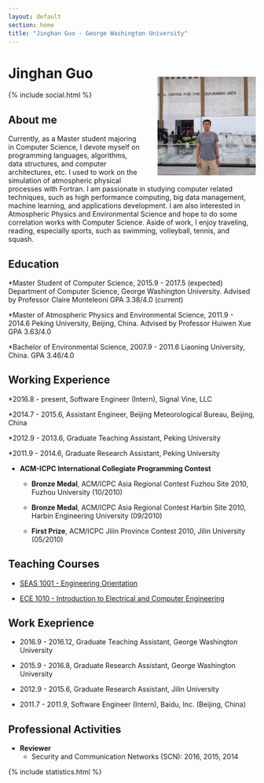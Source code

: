 ```yaml
---
layout: default
section: home
title: "Jinghan Guo - George Washington University"
---
```

<img src="static/info/profile.jpg" class="img-thumbnail" width="200px" style="float:right; margin-left:30px; margin-top:50px; margin-bottom:10px;">

# Jinghan Guo 
{% include social.html %}


## About me
Currently, as a Master student majoring in Computer Science, I devote myself on programming languages, algorithms, data structures, and computer architectures, etc.
I used to work on the simulation of atmospheric physical processes with Fortran.
I am passionate in studying computer related techniques, such as high performance computing, big data management, machine learning, and applications development. I am also interested in Atmospheric Physics and Environmental Science and hope to do some correlation works with Computer Science. Aside of work, I enjoy traveling, reading, especially sports, such as swimming, volleyball, tennis, and squash.

## Education 
*Master Student of Computer Science, 2015.9 - 2017.5 (expected)
Department of Computer Science, George Washington University.
Advised by Professor Claire Monteleoni
GPA 3.38/4.0 (current)

*Master of Atmospheric Physics and Environmental Science, 2011.9 - 2014.6
Peking University, Beijing, China.
Advised by Professor Huiwen Xue
GPA 3.63/4.0

*Bachelor of Environmental Science, 2007.9 - 2011.6
Liaoning University, China. 
GPA 3.46/4.0

## Working Experience 
*2016.8 - present, Software Engineer (Intern),  Signal Vine, LLC

*2014.7 - 2015.6, Assistant Engineer, Beijing Meteorological Bureau, Beijing, China

*2012.9 - 2013.6, Graduate Teaching Assistant, Peking University

*2011.9 - 2014.6, Graduate Research Assistant, Peking University


* **ACM-ICPC International Collegiate Programming Contest**
    * **Bronze Medal**, ACM/ICPC Asia Regional Contest Fuzhou Site 2010, Fuzhou University (10/2010)

    * **Bronze Medal**, ACM/ICPC Asia Regional Contest Harbin Site 2010, Harbin Engineering University (09/2010)
    
    * **First Prize**, ACM/ICPC Jilin Province Contest 2010, Jilin University (05/2010)

## Teaching Courses
* [SEAS 1001 - Engineering Orientation](https://www.seas.gwu.edu/~seas001/fall16/)

* [ECE 1010 - Introduction to Electrical and Computer Engineering](https://www.seas.gwu.edu/~ece001/)

## Work Exeprience
* 2016.9 - 2016.12, Graduate Teaching Assistant, George Washington University

* 2015.9 - 2016.8, Graduate Research Assistant, George Washington University

* 2012.9 - 2015.6, Graduate Research Assistant, Jilin University

* 2011.7 - 2011.9, Software Engineer (Intern), Baidu, Inc. (Beijing, China)

## Professional Activities

* **Reviewer** 
    * Security and Communication Networks (SCN): 2016, 2015, 2014
  

{% include statistics.html %}

